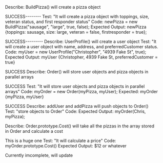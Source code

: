 Describe: BuildPizza() will create a pizza object

SUCCESS--------
Test: "It will create a pizza object with toppings, size, veteran status, and first responder status"
Code: newPizza = new BuildPizza("sausage", "large", true, false);
Expected Output: newPizza {toppings: sausage, size: large, veteran = false, firstresponder = true};

SUCCESS---------
Describe: UserProfile() will create a user object
Test: "It will create a user object with name, address, and preferredCustomer status.
Code: myUser = new UserProfile("Christopher", "4939 Fake St", true);
Expected Output: myUser {Christopher, 4939 Fake St, preferredCustomer = true} 

SUCCESS
Describe: Order() will store user objects and pizza objects in parallel arrays

SUCCESS
Test: "It will store user objects and pizza objects in parallel arrays"
Code: myOrder = new Order(myPizza, myUser);
Expected: myOrder {myPizza, myUser}

SUCCESS
Describe: addUser and addPizza will push objects to Order()
Test: "store objects to Order"
Code: 
Expected Output: myOrder(Chris, myPizza);

Describe: Order.prototype.Cost() will take all the pizzas in the array stored in Order and calculate a cost

This is a huge one
Test: "It will calculate a price"
Code: myOrder.prototype.Cost()
Expected Output: $12 or whatever

Currently imcomplete, will update